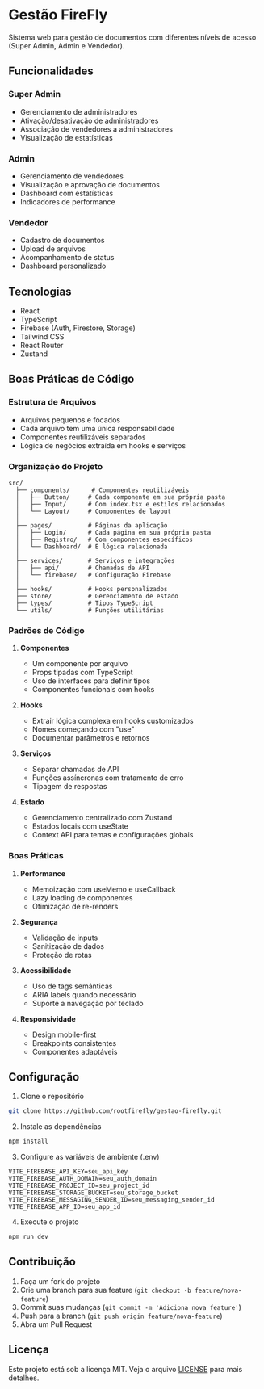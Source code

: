 # Gestão FireFly

Sistema web para gestão de documentos com diferentes níveis de acesso (Super Admin, Admin e Vendedor).

## Funcionalidades

### Super Admin
- Gerenciamento de administradores
- Ativação/desativação de administradores
- Associação de vendedores a administradores
- Visualização de estatísticas

### Admin
- Gerenciamento de vendedores
- Visualização e aprovação de documentos
- Dashboard com estatísticas
- Indicadores de performance

### Vendedor
- Cadastro de documentos
- Upload de arquivos
- Acompanhamento de status
- Dashboard personalizado

## Tecnologias

- React
- TypeScript
- Firebase (Auth, Firestore, Storage)
- Tailwind CSS
- React Router
- Zustand

## Boas Práticas de Código

### Estrutura de Arquivos
- Arquivos pequenos e focados
- Cada arquivo tem uma única responsabilidade
- Componentes reutilizáveis separados
- Lógica de negócios extraída em hooks e serviços

### Organização do Projeto
```
src/
  ├── components/      # Componentes reutilizáveis
  │   ├── Button/     # Cada componente em sua própria pasta
  │   ├── Input/      # Com index.tsx e estilos relacionados
  │   └── Layout/     # Componentes de layout
  │
  ├── pages/          # Páginas da aplicação
  │   ├── Login/      # Cada página em sua própria pasta
  │   ├── Registro/   # Com componentes específicos
  │   └── Dashboard/  # E lógica relacionada
  │
  ├── services/       # Serviços e integrações
  │   ├── api/        # Chamadas de API
  │   └── firebase/   # Configuração Firebase
  │
  ├── hooks/          # Hooks personalizados
  ├── store/          # Gerenciamento de estado
  ├── types/          # Tipos TypeScript
  └── utils/          # Funções utilitárias
```

### Padrões de Código
1. **Componentes**
   - Um componente por arquivo
   - Props tipadas com TypeScript
   - Uso de interfaces para definir tipos
   - Componentes funcionais com hooks

2. **Hooks**
   - Extrair lógica complexa em hooks customizados
   - Nomes começando com "use"
   - Documentar parâmetros e retornos

3. **Serviços**
   - Separar chamadas de API
   - Funções assíncronas com tratamento de erro
   - Tipagem de respostas

4. **Estado**
   - Gerenciamento centralizado com Zustand
   - Estados locais com useState
   - Context API para temas e configurações globais

### Boas Práticas
1. **Performance**
   - Memoização com useMemo e useCallback
   - Lazy loading de componentes
   - Otimização de re-renders

2. **Segurança**
   - Validação de inputs
   - Sanitização de dados
   - Proteção de rotas

3. **Acessibilidade**
   - Uso de tags semânticas
   - ARIA labels quando necessário
   - Suporte a navegação por teclado

4. **Responsividade**
   - Design mobile-first
   - Breakpoints consistentes
   - Componentes adaptáveis

## Configuração

1. Clone o repositório
```bash
git clone https://github.com/rootfirefly/gestao-firefly.git
```

2. Instale as dependências
```bash
npm install
```

3. Configure as variáveis de ambiente (.env)
```env
VITE_FIREBASE_API_KEY=seu_api_key
VITE_FIREBASE_AUTH_DOMAIN=seu_auth_domain
VITE_FIREBASE_PROJECT_ID=seu_project_id
VITE_FIREBASE_STORAGE_BUCKET=seu_storage_bucket
VITE_FIREBASE_MESSAGING_SENDER_ID=seu_messaging_sender_id
VITE_FIREBASE_APP_ID=seu_app_id
```

4. Execute o projeto
```bash
npm run dev
```

## Contribuição

1. Faça um fork do projeto
2. Crie uma branch para sua feature (`git checkout -b feature/nova-feature`)
3. Commit suas mudanças (`git commit -m 'Adiciona nova feature'`)
4. Push para a branch (`git push origin feature/nova-feature`)
5. Abra um Pull Request

## Licença

Este projeto está sob a licença MIT. Veja o arquivo [LICENSE](LICENSE) para mais detalhes.